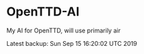 # OpenTTD-AI
My AI for OpenTTD, will use primarily air

Latest backup: Sun Sep 15 16:20:02 UTC 2019
